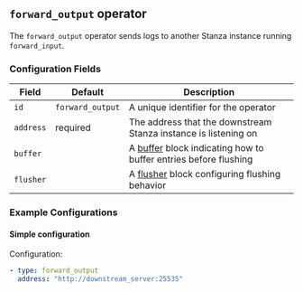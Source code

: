 ## `forward_output` operator

The `forward_output` operator sends logs to another Stanza instance running `forward_input`.

### Configuration Fields

| Field     | Default          | Description                                                                              |
| ---       | ---              | ---                                                                                      |
| `id`      | `forward_output` | A unique identifier for the operator                                                     |
| `address`      | required | The address that the downstream Stanza instance is listening on |
| `buffer`  |                  | A [buffer](/docs/types/buffer.md) block indicating how to buffer entries before flushing |
| `flusher` |                  | A [flusher](/docs/types/flusher.md) block configuring flushing behavior                  |


### Example Configurations

#### Simple configuration

Configuration:
```yaml
- type: forward_output
  address: "http://downstream_server:25535"
```
